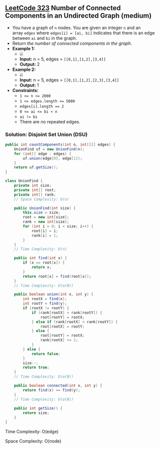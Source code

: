 ## [LeetCode 323](https://leetcode.com/problems/number-of-connected-components-in-an-undirected-graph/) Number of Connected Components in an Undirected Graph (medium)

- You have a graph of `n` nodes. You are given an integer `n` and an array `edges` where `edges[i] = [ai, bi]` indicates that there is an edge between `ai` and `bi` in the graph.
- Return _the number of connected components in the graph_.
- **Example 1:**
    - <img src="https://assets.leetcode.com/uploads/2021/03/14/conn1-graph.jpg" style="zoom:67%;" />
    - **Input:** n = 5, edges = `[[0,1],[1,2],[3,4]]`
    - **Output:** 2
- **Example 2:**
    - <img src="https://assets.leetcode.com/uploads/2021/03/14/conn2-graph.jpg" style="zoom:67%;" />
    - **Input:** n = 5, edges = `[[0,1],[1,2],[2,3],[3,4]]`
    - **Output:** 1
- **Constraints:**
    -   `1 <= n <= 2000`
    -   `1 <= edges.length <= 5000`
    -   `edges[i].length == 2`
    -   `0 <= ai <= bi < n`
    -   `ai != bi`
    -   There are no repeated edges.

### Solution: Disjoint Set Union (DSU)

```java
public int countComponents(int n, int[][] edges) {
    UnionFind uf = new UnionFind(n);
    for (int[] edge : edges) {
        uf.union(edge[0], edge[1]);
    }
    return uf.getSize();
}

class UnionFind {
    private int size;
    private int[] root;
    private int[] rank;
    // Space Complexity: O(n)

    public UnionFind(int size) {
        this.size = size;
        root = new int[size];
        rank = new int[size];
        for (int i = 0; i < size; i++) {
            root[i] = i;
            rank[i] = 1;
        }
    }
    // Time Complexity: O(n)

    public int find(int x) {
        if (x == root[x]) {
            return x;
        }
        return root[x] = find(root[x]);
    }
    // Time Complexity: O(α(N))

    public boolean union(int x, int y) {
        int rootX = find(x);
        int rootY = find(y);
        if (rootX != rootY) {
            if (rank[rootX] > rank[rootY]) {
                root[rootY] = rootX;
            } else if (rank[rootX] < rank[rootY]) {
                root[rootX] = rootY;
            } else {
                root[rootY] = rootX;
                rank[rootX] += 1;
            }
        } else {
            return false;
        }
        size--;
        return true;
    }
    // Time Complexity: O(α(N))

    public boolean connected(int x, int y) {
        return find(x) == find(y);
    }
    // Time Complexity: O(α(N))
    
    public int getSize() {
        return size;
    }
}
```

Time Complexity: O(edge)

Space Complexity: O(node)